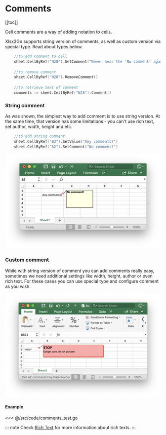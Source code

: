 # Comments
[[toc]]

Cell comments are a way of adding notation to cells. 

Xlsx2Go supports string version of comments, as well as custom version via special type. Read about types below.

```go
	//to add comment to cell
	sheet.CellByRef("N28").SetComment("Never hear the 'No comment' again.")

	//to remove comment
	sheet.CellByRef("N28").RemoveComment()

	//to retrieve text of comment
	comments := sheet.CellByRef("N28").Comment()
```

### String comment
As was shown, the simplest way to add comment is to use string version. At the same time, that version has some limitations - you can't use rich text, set author, width, height and etc.

```go
	//to add string comment
	sheet.CellByRef("B2").SetValue("Any comments?")
	sheet.CellByRef("B2").SetComment("No comment!")
```
![](./comments.png)

### Custom comment
While with string version of comment you can add comments really easy, sometimes we need additional settings like width, height, author or even rich text. For these cases you can use special type and configure comment as you wish.

![](./comments-custom.png)

#### Example

<<< @/src/code/comments_test.go

::: note
Check [Rich Text](/guide/rich-text.md) for more information about rich texts.
:::